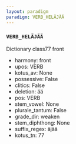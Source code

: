 ```yaml
---
layout: paradigm
paradigm: VERB_HELÄJÄÄ
---
```

### ` VERB_HELÄJÄÄ `

Dictionary class77 front
* harmony: front
* upos: VERB
* kotus_av: None
* possessive: False
* clitics: False
* deletion: ää
* pos: VERB
* stem_vowel: None
* plurale_tantum: False
* grade_dir: weaken
* stem_diphthong: None
* suffix_regex: äjää
* kotus_tn: 77
